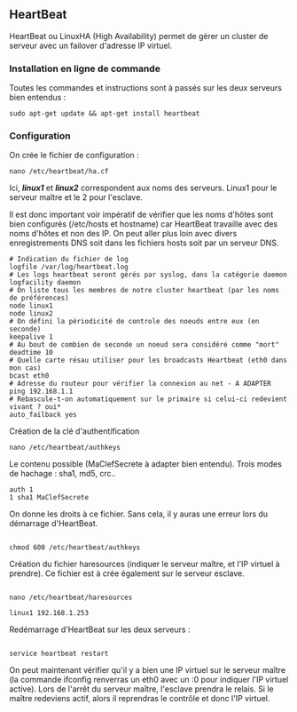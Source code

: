 ## HeartBeat

HeartBeat ou LinuxHA (High Availability) permet de gérer un cluster de serveur avec un failover d'adresse IP virtuel.


### Installation en ligne de commande


Toutes les commandes et instructions sont à passés sur les deux serveurs bien entendus :

```
sudo apt-get update && apt-get install heartbeat
```

### Configuration

On crée le fichier de configuration : 

```
nano /etc/heartbeat/ha.cf
```

Ici, ***linux1*** et ***linux2*** correspondent aux noms des serveurs. Linux1 pour le serveur maître et le 2 pour l'esclave.

Il est donc important voir impératif de vérifier que les noms d'hôtes sont bien configurés (/etc/hosts et hostname) car HeartBeat travaille avec des noms d'hôtes et non des IP. On peut aller plus loin avec divers enregistrements DNS soit dans les fichiers hosts soit par un serveur DNS. 

```
# Indication du fichier de log
logfile /var/log/heartbeat.log
# Les logs heartbeat seront gérés par syslog, dans la catégorie daemon
logfacility daemon
# On liste tous les membres de notre cluster heartbeat (par les noms  de préférences)
node linux1
node linux2
# On défini la périodicité de controle des noeuds entre eux (en  seconde)
keepalive 1
# Au bout de combien de seconde un noeud sera considéré comme "mort"
deadtime 10
# Quelle carte résau utiliser pour les broadcasts Heartbeat (eth0 dans mon cas)
bcast eth0
# Adresse du routeur pour vérifier la connexion au net - A ADAPTER
ping 192.168.1.1
# Rebascule-t-on automatiquement sur le primaire si celui-ci redevient  vivant ? oui*
auto_failback yes
```

Création de la clé d'authentification 

```
nano /etc/heartbeat/authkeys 
```

Le contenu possible (MaClefSecrete à adapter bien entendu). Trois modes de hachage : sha1, md5, crc.. 

```
auth 1
1 sha1 MaClefSecrete
```

On donne les droits à ce fichier. Sans cela, il y auras une erreur lors du démarrage d'HeartBeat. 

```

chmod 600 /etc/heartbeat/authkeys
```

Création du fichier haresources (indiquer le serveur maître, et l'IP virtuel à prendre). Ce fichier est à crée également sur le serveur esclave. 

```

nano /etc/heartbeat/haresources
```
```
linux1 192.168.1.253
```

Redémarrage d'HeartBeat sur les deux serveurs : 

```

service heartbeat restart
```

On peut maintenant vérifier qu'il y a bien une IP virtuel sur le serveur maître (la commande ifconfig renverras un eth0 avec un :0 pour indiquer l'IP virtuel active). 
Lors de l'arrêt du serveur maître, l'esclave prendra le relais. Si le maître redeviens actif, alors il reprendras le contrôle et donc l'IP virtuel.
